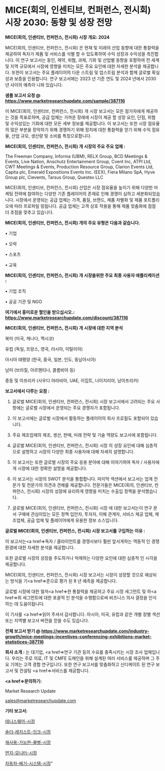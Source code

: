 # MICE(회의, 인센티브, 컨퍼런스, 전시회) 시장 2030: 동향 및 성장 전망

<strong>MICE(회의, 인센티브, 컨퍼런스, 전시회) 시장 개요: 2024</strong>

MICE(회의, 인센티브, 컨퍼런스, 전시회) 은 현재 및 미래의 산업 동향에 대한 통찰력을 제공하여 독자가 제품 및 서비스를 식별 할 수 있도록하여 수익 성장과 수익성을 촉진합니다. 이 연구 보고서는 동인, 제약, 위협, 과제, 기회 및 산업별 동향을 포함하여 전 세계 및 지역 규모에서 시장에 영향을 미치는 모든 주요 요인에 대한 자세한 분석을 제공합니다. 또한이 보고서는 주요 플레이어의 다운 스트림 및 업스트림 분석과 함께 글로벌 확실성과 보증을 인용합니다. 연구 보고서에는 2023 년 기준 연도 및 2024 년에서 2030 년 사이의 예측이 나와 있습니다.



<strong>샘플 보고서 요청 @ <a href=https://www.marketresearchupdate.com/sample/387116>https://www.marketresearchupdate.com/sample/387116</a></strong>

이 MICE(회의, 인센티브, 컨퍼런스, 전시회) 개 시장 보고서는 모든 참가자에게 제공하는 것을 목표로하며, 공급 업체는 가까운 장래에 시장이 제공 할 성장 요인, 단점, 위협 및 수익성있는 기회에 대한 모든 세부 정보를 제공합니다. 이 보고서는 또한 시장 점유율의 많은 부분을 장악하기 위해 경쟁하기 위해 정치에 대한 통찰력을 얻기 위해 수익 점유율, 산업 규모, 생산량 및 소비를 특징으로합니다.



<strong>MICE(회의, 인센티브, 컨퍼런스, 전시회) 개 시장의 주요 주요 업체 :</strong>

The Freeman Company, Informa (UBM), RELX Group, BCD Meetings & Events, Live Nation, Anschutz Entertainment Group, Cvent Inc, ATPI Ltd, CWT Meetings & Events, Production Resource Group, Clarion Events Ltd, Capita plc, Emerald Expositions Events Inc. (EEX), Fiera Milano SpA, Hyve Group plc, Cievents, Tarsus Group, Questex LLC

MICE(회의, 인센티브, 컨퍼런스, 전시회) 산업은 시장 점유율을 높이기 위해 다양한 마케팅 전략에 참여하는 다양한 기존 플레이어의 존재로 인해 경쟁이 심하고 세분화되었습니다. 시장에서 운영되는 공급 업체는 가격, 품질, 브랜드, 제품 차별화 및 제품 포트폴리오에 따라 프로파일 링됩니다. 공급 업체는 고객 상호 작용을 통해 제품 맞춤화에 점점 더 초점을 맞추고 있습니다.



<strong>MICE(회의, 인센티브, 컨퍼런스, 전시회) 개의 주요 유형은 다음과 같습니다.</strong>

• 기업

• 오락

• 스포츠

• 교육



<strong>MICE(회의, 인센티브, 컨퍼런스, 전시회) 개 시장을위한 주요 최종 사용자 애플리케이션 :</strong>

• 기업 조직

• 공공 기관 및 NGO



<strong>여기에서 흥미로운 할인을 받으십시오.: <a href=https://www.marketresearchupdate.com/discount/387116>https://www.marketresearchupdate.com/discount/387116</a></strong>



<strong>MICE(회의, 인센티브, 컨퍼런스, 전시회) 개 시장에 대한 지역 분석</strong>

북미 (미국, 캐나다, 멕시코)

유럽 (독일, 프랑스, 영국, 러시아, 이탈리아)

아시아 태평양 (한국, 중국, 일본, 인도, 동남아시아)

남미 (브라질, 아르헨티나, 콜롬비아 등)

중동 및 아프리카 (사우디 아라비아, UAE, 이집트, 나이지리아, 남아프리카)



<strong>보고서에서 다루는 요점 :</strong>

1. 글로벌 MICE(회의, 인센티브, 컨퍼런스, 전시회) 시장 보고서에서 고려되는 주요 사항에는 글로벌 시장에서 운영되는 주요 경쟁자가 포함됩니다.

2. 이 보고서에는 글로벌 시장에서 활동하는 플레이어의 회사 프로필도 포함되어 있습니다.

3. 주요 제조업체의 제조, 생산, 판매, 미래 전략 및 기술 역량도 보고서에 포함됩니다.

4. 글로벌 MICE(회의, 인센티브, 컨퍼런스, 전시회) 시장 의 성장 요인에 대해 심층적으로 설명하고 시장의 다양한 최종 사용자에 대해 자세히 설명합니다.

5. 이 보고서는 또한 글로벌 시장의 주요 응용 분야에 대해 이야기하여 독자 / 사용자에게 시장에 대한 정확한 설명을 제공합니다.

6. 이 보고서는 시장의 SWOT 분석을 통합합니다. 마지막 섹션에서 보고서는 업계 전문가 및 전문가의 의견과 견해를 제공합니다. 전문가들은 MICE(회의, 인센티브, 컨퍼런스, 전시회) 시장의 성장에 유리하게 영향을 미치는 수출입 정책을 분석했습니다.

7. 글로벌 MICE(회의, 인센티브, 컨퍼런스, 전시회) 시장 에 대한 보고서는이 연구 문서 구매에 관심이있는 모든 정책 입안자, 투자자, 이해 관계자, 서비스 제공 업체, 제조업체, 공급 업체 및 플레이어에게 유용한 정보 소스입니다.



<strong>글로벌 MICE(회의, 인센티브, 컨퍼런스, 전시회) 시장 보고서를 구입하는 이유 :</strong>

이 보고서는<a href=>독자 / 클</a>라이언트를 경쟁사보다 훨씬 앞서게하는 역동적 인 경쟁 환경에 대한 자세한 분석을 제공합니다.

또한 글로벌 시장의 성장을 주도하거나 억제하는 다양한 요인에 대한 심층적 인 시각을 제공합니다.

MICE(회의, 인센티브, 컨퍼런스, 전시회) 시장 보고서는 시장이 성장할 것으로 예상되는 방식을 기<a href=>준으로</a> 평가 된 8 년 예측을 제공합니다.

글로벌 시장에 대한 철저<a href=>한 통찰력</a>을 제공하고 주요 시장 세그먼트 및 하<a href=>위 세그</a>먼트에 대한 포괄적 인 분석을 수행함으로써 비즈니스 의사 결정을 인식하는 데 도움이됩니다.

이 기사를 <a href=>읽어 주</a>셔서 감사합니다. 아시아, 미국, 유럽과 같은 개별 장별 섹션 또는 지역별 보고서 버전을 얻을 수도 있습니다.



<strong>전체 보고서 받기 @ <a href=https://www.marketresearchupdate.com/industry-growth/mice-meetings-incentives-conferencing-exhibitions-market-statistices-387116>https://www.marketresearchupdate.com/industry-growth/mice-meetings-incentives-conferencing-exhibitions-market-statistices-387116</a></strong>



<strong>회사 소개 :</strong>
는 대기업, <a href=>연구 기</a>관 등의 수요를 충족시키는 시장 조사 업체입니다. 우리는 주로 의료, IT 및 CMFE 도메인을 위해 설계된 여러 서비스를 제공하며 그 주요 기여는 고객 경험 연구입니다. 또한 연구 보고서를 맞춤화하고 신디케이트 된 연구 보고서 및 컨설팅 <a href=>서비</a>스를 제공합니다.



<strong><a href=>문의하기:</a></strong>

Market Research Update

sales@marketresearchupdate.com



<strong>기타 보고서:</strong>

<a href=https://www.linkedin.com/pulse/테니스웨어-시장-동향-및-성장-전망-consumer-connection-chronicles-24-/>테니스웨어-시장</a>

<a href=https://www.linkedin.com/pulse/솔더-레지스트-잉크-시장-규모-및-성장-2023-data-dive-diaries-24-analysis-unqyf/>솔더-레지스트-잉크-시장</a>

<a href=https://www.linkedin.com/pulse/재사용-가능한-물병-시장-세분화-연구-및-목표-고객2029년-market-matrix-musings-analysis-syywf/>재사용-가능한-물병-시장</a>

<a href=https://www.linkedin.com/pulse/먼지-모니터-시장-경쟁-분석-및-성장-잠재력-2029-survey-spotlight-pro-24-analysis-yxmbf/>먼지-모니터-시장</a>

<a href=https://www.linkedin.com/pulse/자동차-배기-시스템-시장-현재-및-미래-성장-2030-trend-tracking-tips-360-analysis-ngotf/>자동차-배기-시스템-시장</a>"

